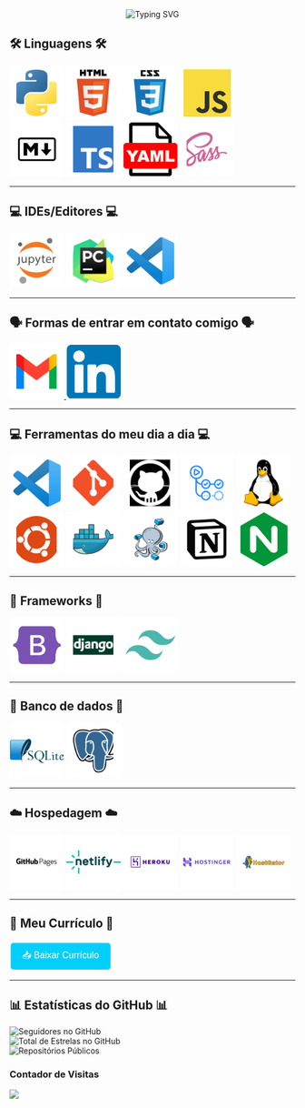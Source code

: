 <div align="center">
    <img src="https://readme-typing-svg.demolab.com?font=Dancing+Script&weight=700&size=28&pause=1000&color=03CFFC&center=true&width=800&lines=👋+Olá,+sou+Lucas+Kawatoko!;💻+Trabalho+como+desenvolvedor+back-end,+focado+em+Python.;🌟+Gosto+de+resolver+problemas+e+criar+soluções+simples+e+eficazes.;🚀+Sempre+aprendendo+e+buscando+novos+desafios.;🤝+Bora+trocar+uma+ideia+e+fazer+acontecer!" alt="Typing SVG" />
</div>


## 🛠️ Linguagens 🛠️

<div align="left">
    <img src="imgs/Logo-Python.png" alt="Python" title="Python" width="96" height="96" />
    <img src="imgs/Logo-HTML.png" alt="HTML5" title="HTML5" width="96" height="96" />
    <img src="imgs/Logo-CSS.png" alt="CSS3" title="CSS3" width="96" height="96"/>
    <img src="imgs/Logo-JavaScript.png" alt="JavaScript" title="JavaScript" width="96" height="96" />
    <br>
    <img src="imgs/Logo-markdown.png" alt="Markdown" title="Markdown" width="96" height="96" />
    <img src="imgs/Logo-TypeScript.png" alt="TypeScript" title="TypeScript" width="96" height="96" />
    <img src="imgs/Logo-YAML.png" alt="YAML" title="YAML" width="96" height="96" />
    <img src="imgs/Logo-Sass.png" alt="Sass" title="Sass" width="96" height="96" />
</div>

---

## 💻 IDEs/Editores 💻

<div align="left">
    <img src="imgs/Logo-Jupyter.png" alt="Jupyter Notebook" title="Jupyter Notebook" width="96" height="96" />
    <img src="imgs/Logo-Pycharm.png" alt="PyCharm" title="PyCharm" width="96" height="96" />
    <img src="imgs/Logo-VsCode.png" alt="VS Code" title="Visual Studio Code" width="96" height="96" />
</div>

---

## 🗣️ Formas de entrar em contato comigo 🗣️

<div align="left">
    <a href="mailto:lucaskawatoko@gmail.com?subject=Oportunidade%20de%20Colaboração&body=Olá%20Lucas,%0D%0A%0D%0AEstou%20impressionado%20com%20seu%20trabalho%20como%20desenvolvedor%20back-end%20e%20gostaria%20de%20discutir%20uma%20possível%20colaboração.%20Por%20favor,%20entre%20em%20contato%20para%20que%20possamos%20conversar%20mais%20sobre%20isso.%0D%0A%0D%0AAtenciosamente,%0D%0A[Seu%20Nome]">
        <img src="imgs/Logo-Gmail.png" alt="Gmail" title="Gmail" width="96" height="96" />
    </a>
    <a href="https://www.linkedin.com/in/lucaskawatoko/" target="_blank">
        <img src="imgs/Logo-linkedin.png" alt="LinkedIn" title="LinkedIn" width="96" height="96" />
    </a>
</div>

---

## 💻 Ferramentas do meu dia a dia 💻

<div align="left">
    <img src="imgs/Logo-VsCode.png" alt="VS Code" title="Visual Studio Code" width="96" height="96" />
    <img src="imgs/Logo-Git.png" alt="Git" title="Git" width="96" height="96" />
    <img src="imgs/Logo-GitHub.png" alt="GitHub" title="GitHub" width="96" height="96" />
    <img src="imgs/Logo-GitHub-Actions.png" alt="GitHub Actions" title="GitHub Actions" width="96" height="96" />
    <img src="imgs/Logo-Linux.png" alt="Linux" title="Linux" width="96" height="96" />
    <br>
    <img src="imgs/Logo-Ubuntu.png" alt="Ubuntu" title="Ubuntu" width="96" height="96" />
    <img src="imgs/Logo-Docker.png" alt="Docker" title="Docker" width="96" height="96" />
    <img src="imgs/Logo-Docker-Compose.png" alt="Docker Compose" title="Docker Compose" width="96" height="96" />
    <img src="imgs/Logo-Notion.png" alt="Notion" title="Notion" width="96" height="96" />
    <img src="imgs/Logo-Nginx.png" alt="Nginx" title="Nginx" width="96" height="96" />
</div>

---

## 🧩 Frameworks 🧩

<div align="left">
    <img src="imgs/Logo-Bootstrap.png" alt="Bootstrap" title="Bootstrap" width="96" height="96" />
    <img src="imgs/Logo-Django.png" alt="Django" title="Django" width="96" height="96" />
    <img src="imgs/Logo-tailwindcss.png" alt="TailwindCSS" title="TailwindCSS" width="96" height="96" />
</div>

---

## 💾 Banco de dados 💾

<div align="left">
    <img src="imgs/Logo-SqLite.png" alt="SQLite" title="SQLite" width="96" height="96"/>
    <img src="imgs/Logo-Postgresql.png" alt="PostgreSQL" title="PostgreSQL" width="96" height="96" />
</div>

---

## ☁️ Hospedagem ☁️

<div align="left">
    <img src="imgs/Logo-GitHub-Pages.png" alt="GitHub Pages" title="GitHub Pages" width="96" height="96" />
    <img src="imgs/Logo-netlify.png" alt="Netlify" title="Netlify" width="96" height="96" />
    <img src="imgs/Logo-Heroku.png" alt="Heroku" title="Heroku" width="96" height="96" />
    <img src="imgs/Logo-Hostinger.png" alt="Hostinger" title="Hostinger" width="96" height="96" />
    <img src="imgs/Logo-HostGator.png" alt="HostGator" title="HostGator" width="96" height="96" />
</div>

---

## 📄 Meu Currículo 📄

<div align="left">
    <a href="docs/Currículo-Lucas-Kawatoko-dev-junior.pdf" download>
        <button style="background-color: #03cffc; border: none; color: white; padding: 10px 20px; text-align: center; text-decoration: none; display: inline-block; font-size: 16px; margin: 4px 2px; cursor: pointer; border-radius: 5px;">
            📥 Baixar Currículo
        </button>
    </a>
</div>

---

## 📊 Estatísticas do GitHub 📊

<div align="left">

![Seguidores no GitHub](https://img.shields.io/github/followers/lucaskawatoko?label=Seguidores&style=for-the-badge&logo=github&logoColor=white)<br>
![Total de Estrelas no GitHub](https://img.shields.io/github/stars/lucaskawatoko?label=Total%20de%20Estrelas&style=for-the-badge&logo=github&logoColor=gold)<br>
![Repositórios Públicos](https://img.shields.io/badge/Repositórios%20Públicos-30-blue?style=for-the-badge&logo=github)<br>

</div>

### **Contador de Visitas**
<p align="left">   <img alingn="center" src="https://profile-counter.glitch.me/lucaskawatoko/count.png" /></p>
</div>


